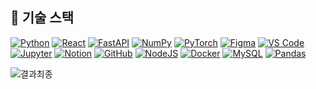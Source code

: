 <!-- README.md1 -->
## 🧠 기술 스택

[![Python](https://img.shields.io/badge/Python-3.13-blue?logo=python&logoColor=white)](https://www.python.org/)
[![React](https://img.shields.io/badge/React-61DAFB?logo=react&logoColor=black)](https://react.dev/)
[![FastAPI](https://img.shields.io/badge/FastAPI-009688?logo=fastapi&logoColor=white)](https://fastapi.tiangolo.com/)
[![NumPy](https://img.shields.io/badge/NumPy-013243?logo=numpy&logoColor=white)](https://numpy.org/)
[![PyTorch](https://img.shields.io/badge/PyTorch-EE4C2C?logo=pytorch&logoColor=white)](https://pytorch.org/)
[![Figma](https://img.shields.io/badge/Figma-F24E1E?logo=figma&logoColor=white)](https://www.figma.com/)
[![VS Code](https://img.shields.io/badge/VS%20Code-007ACC?logo=visualstudiocode&logoColor=white)](https://code.visualstudio.com/)
[![Jupyter](https://img.shields.io/badge/Jupyter-F37626?logo=jupyter&logoColor=white)](https://jupyter.org/)
[![Notion](https://img.shields.io/badge/Notion-000000?logo=notion&logoColor=white)](https://www.notion.so/)
[![GitHub](https://img.shields.io/badge/GitHub-181717?logo=github&logoColor=white)](https://github.com/)
[![NodeJS](https://img.shields.io/badge/node.js-6DA55F?style=plastic&logo=node.js&logoColor=white)](https://nodejs.org/ko/)
[![Docker](https://img.shields.io/badge/docker-%230db7ed.svg?style=plastic&logo=docker&logoColor=white)](https://www.docker.com/)
[![MySQL](https://img.shields.io/badge/mysql-4479A1.svg?style=plastic&logo=mysql&logoColor=white)](https://www.mysql.com/)
[![Pandas](https://img.shields.io/badge/pandas-%23150458.svg?style=plastic&logo=pandas&logoColor=white)](https://pandas.pydata.org/)


![결과최종](https://github.com/user-attachments/assets/4574edfe-6fa6-49e8-90df-866d0949d565)



